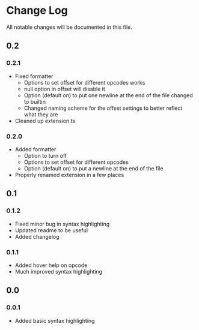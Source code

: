 # Change Log

All notable changes will be documented in this file.

## 0.2

### 0.2.1

* Fixed formatter
  * Options to set offset for different opcodes works
  * null option in offset will disable it
  * Option (default on) to put one newline at the end of the file changed to builtin
  * Changed naming scheme for the offset settings to better reflect what they are
* Cleaned up extension.ts

### 0.2.0

* Added formatter
  * Option to turn off
  * Options to set offset for different opcodes
  * Option (default on) to put a newline at the end of the file
* Properly renamed extension in a few places

## 0.1

### 0.1.2

* Fixed minor bug in syntax highlighting
* Updated readme to be useful
* Added changelog

### 0.1.1

* Added hover help on opcode
* Much improved syntax highlighting

## 0.0

### 0.0.1

* Added basic syntax highlighting